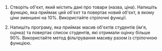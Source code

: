 1. Створіть об'єкт, який містить дані про товари (назва, ціна). Напишіть функцію, яка приймає цей об'єкт та повертає новий об'єкт, в якому ціни зменшені на 10%. Використайте стрілочні функції.

2. Напишіть програму, яка приймає масив об'єктів студентів (ім'я, оцінка) та повертає список студентів, які отримали оцінку більше 90%. Використайте метод фільтрування масиву разом із стрілочною функцією.
